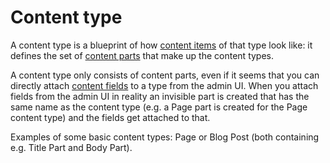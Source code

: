 # Content type

A content type is a blueprint of how [content items](ContentItem) of that type look like: it defines the set of [content parts](ContentPart) that make up the content types.

A content type only consists of content parts, even if it seems that you can directly attach [content fields](ContentField) to a type from the admin UI. When you attach fields from the admin UI in reality an invisible part is created that has the same name as the content type (e.g. a Page part is created for the Page content type) and the fields get attached to that.

Examples of some basic content types: Page or Blog Post (both containing e.g. Title Part and Body Part).
